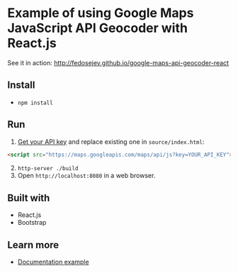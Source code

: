 # Example of using Google Maps JavaScript API Geocoder with React.js 

See it in action: http://fedosejev.github.io/google-maps-api-geocoder-react

## Install

+ `npm install`

## Run

1. [Get your API key](https://developers.google.com/maps/documentation/javascript/get-api-key) and replace existing one in `source/index.html`: 

```html
<script src="https://maps.googleapis.com/maps/api/js?key=YOUR_API_KEY"></script>
```

2. `http-server ./build`
3. Open `http://localhost:8080` in a web browser.

## Built with

+ React.js
+ Bootstrap

## Learn more

+ [Documentation example](https://developers.google.com/maps/documentation/javascript/examples/geocoding-simple)
